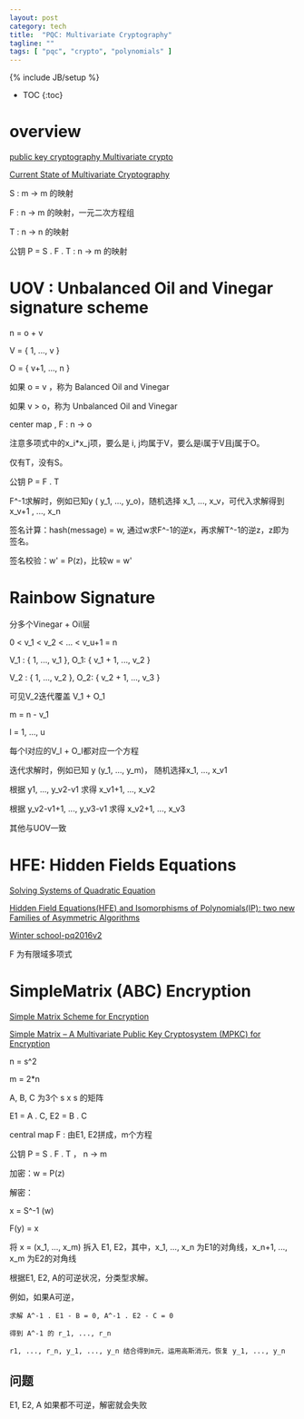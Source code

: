 ```yaml
---
layout: post
category: tech
title:  "PQC: Multivariate Cryptography"
tagline: ""
tags: [ "pqc", "crypto", "polynomials" ] 
---
```

{% include JB/setup %}

* TOC
{:toc}

# overview 

[public key cryptography Multivariate crypto](https://www.slideserve.com/birch/summary)

[Current State of Multivariate Cryptography](https://www.researchgate.net/publication/319170467_Current_State_of_Multivariate_Cryptography)

S : m -> m 的映射

F : n -> m 的映射，一元二次方程组

T : n -> n 的映射

公钥 P = S . F . T : n -> m 的映射

# UOV : Unbalanced Oil and Vinegar signature scheme

n = o + v

V =  { 1, ..., v }

O = { v+1, ..., n }

如果 o = v ，称为 Balanced Oil and Vinegar

如果 v > o，称为 Unbalanced Oil and Vinegar

center map , F : n -> o

注意多项式中的x_i*x_j项，要么是 i, j均属于V，要么是i属于V且j属于O。

仅有T，没有S。

公钥 P = F . T

F^-1求解时，例如已知y ( y_1, ..., y_o)，随机选择 x_1, ..., x_v，可代入求解得到 x_v+1 , ..., x_n

签名计算：hash(message) = w, 通过w求F^-1的逆x，再求解T^-1的逆z，z即为签名。

签名校验：w' = P(z)，比较w = w'

# Rainbow Signature

分多个Vinegar + Oil层

0 < v_1 < v_2 < ... < v_u+1 = n

V_1 : { 1, ..., v_1 },  O_1: { v_1 + 1, ..., v_2 }

V_2 : { 1, ..., v_2 }, O_2: { v_2 + 1, ..., v_3 }

可见V_2迭代覆盖 V_1 + O_1

m = n - v_1

l = 1, ..., u

每个l对应的V_l + O_l都对应一个方程

迭代求解时，例如已知 y (y_1, ..., y_m)， 随机选择x_1, ..., x_v1

根据 y1, ..., y_v2-v1 求得 x_v1+1, ..., x_v2

根据 y_v2-v1+1, ..., y_v3-v1 求得 x_v2+1, ..., x_v3

其他与UOV一致


# HFE: Hidden Fields Equations

[Solving Systems of Quadratic Equation](https://www.slideserve.com/niveditha/solving-systems-of-quadratic-equations)

[Hidden Field Equations(HFE) and Isomorphisms of Polynomials(IP): two new Families of Asymmetric Algorithms](http://www.minrank.org/hfe.pdf)

[Winter school-pq2016v2](https://www.slideshare.net/LudovicPerret/winter-schoolpq2016v2)

F 为有限域多项式


# SimpleMatrix (ABC) Encryption

[Simple Matrix Scheme for Encryption](https://www.researchgate.net/publication/268028336_Simple_Matrix_Scheme_for_Encryption)

[Simple Matrix – A Multivariate Public Key Cryptosystem (MPKC) for Encryption](https://www.researchgate.net/publication/279636226_Simple_Matrix_-_A_Multivariate_Public_Key_Cryptosystem_MPKC_for_Encryption)

n = s^2

m = 2*n

A, B, C 为3个 s x s 的矩阵

E1 = A . C, E2 = B . C

central map F : 由E1, E2拼成，m个方程

公钥 P = S . F . T  ， n -> m

加密：w = P(z) 

解密：

x = S^-1 (w)

F(y) = x

将 x = (x_1, ..., x_m) 拆入 E1, E2，其中，x_1, ..., x_n 为E1的对角线，x_n+1, ..., x_m 为E2的对角线

根据E1, E2, A的可逆状况，分类型求解。

例如，如果A可逆，

    求解 A^-1 . E1 - B = 0, A^-1 . E2 - C = 0

    得到 A^-1 的 r_1, ..., r_n

    r1, ..., r_n, y_1, ..., y_n 结合得到m元，运用高斯消元，恢复 y_1, ..., y_n


## 问题

E1, E2, A 如果都不可逆，解密就会失败







